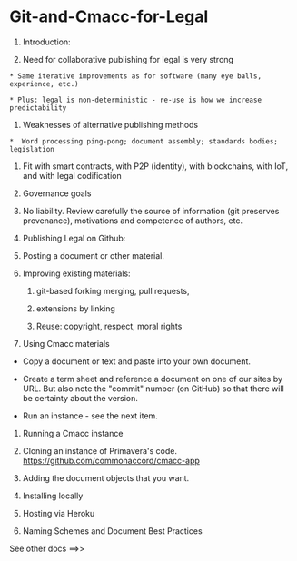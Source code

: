 # Git-and-Cmacc-for-Legal

1. Introduction:

  1.  Need for collaborative publishing for legal is very strong
  
    * Same iterative improvements as for software (many eye balls, experience, etc.)
    
    * Plus: legal is non-deterministic - re-use is how we increase predictability
  
  1.   Weaknesses of alternative publishing methods
  
    *  Word processing ping-pong; document assembly; standards bodies; legislation

  1.   Fit with smart contracts, with P2P (identity), with blockchains, with IoT, and with legal codification

  1. Governance goals 

   1. No liability.  Review carefully the source of information (git preserves provenance), motivations and competence of authors, etc.

1. Publishing Legal on Github:

  1. Posting a document or other material.

  1. Improving existing materials:

     1. git-based forking merging, pull requests, 

     1. extensions by linking 

     1. Reuse: copyright, respect, moral rights
     
1. Using Cmacc materials

  *  Copy a document or text and paste into your own document.
  
  *  Create a term sheet and reference a document on one of our sites by URL.  But also note the "commit" number (on GitHub) so that there will be certainty about the version.
  
  *  Run an instance - see the next item.

1. Running a Cmacc instance

  1. Cloning an instance of Primavera's code. https://github.com/commonaccord/cmacc-app

  1.  Adding the document objects that you want.
  
  1. Installing locally
  
  1. Hosting via Heroku

1.  Naming Schemes and Document Best Practices

See other docs ==>>



